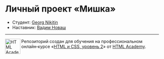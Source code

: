 # Личный проект «Мишка»

* Студент: [Georg Nikitin](https://up.htmlacademy.ru/htmlcss/26/user/1118677)
* Наставник: [Вадим Новаш](https://up.htmlacademy.ru/adaptive/18/user/8589)

---

<a href="https://htmlacademy.ru/intensive/adaptive"><img align="left" width="50" height="50" alt="HTML Academy" src="https://up.htmlacademy.ru/static/img/intensive/adaptive/logo-for-github-2.png"></a>

Репозиторий создан для обучения на профессиональном онлайн‑курсе «[HTML и CSS, уровень 2](https://htmlacademy.ru/intensive/adaptive)» от [HTML Academy](https://htmlacademy.ru).

